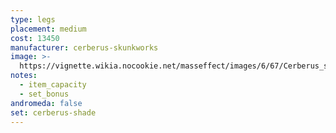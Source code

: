```yaml
---
type: legs
placement: medium
cost: 13450
manufacturer: cerberus-skunkworks
image: >-
  https://vignette.wikia.nocookie.net/masseffect/images/6/67/Cerberus_shade.jpg/revision/latest/scale-to-width-down/700?cb=20130308134524
notes:
  - item_capacity
  - set_bonus
andromeda: false
set: cerberus-shade
---
```

